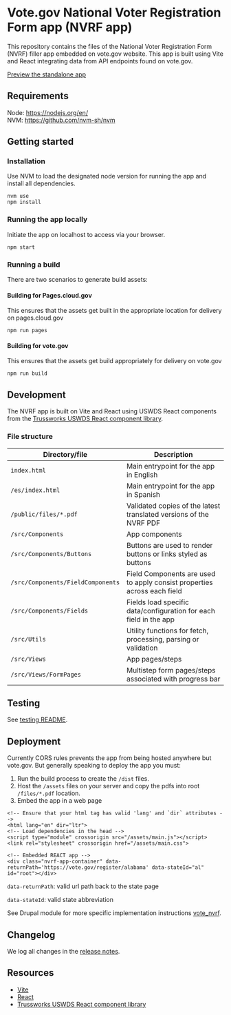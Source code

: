 # Vote.gov National Voter Registration Form app (NVRF app)

This repository contains the files of the National Voter Registration Form (NVRF) filler app embedded on vote.gov website. This app is built using Vite and React integrating data from API endpoints found on vote.gov.

[Preview the standalone app](https://federalist-aef5b597-8e18-44b6-aeba-3fc3f17cdac1.sites.pages.cloud.gov/site/usagov/vote-gov-nvrf-app/) 

## Requirements

Node: https://nodejs.org/en/  
NVM: https://github.com/nvm-sh/nvm

## Getting started

### Installation
Use NVM to load the designated node version for running the app and install all dependencies. 
```
nvm use
npm install
```

### Running the app locally
Initiate the app on localhost to access via your browser.
```
npm start
```

### Running a build
There are two scenarios to generate build assets:
#### Building for Pages.cloud.gov
This ensures that the assets get built in the appropriate location for delivery on pages.cloud.gov
```
npm run pages
```

#### Building for vote.gov
This ensures that the assets get build appropriately for delivery on vote.gov
```
npm run build 
```

## Development
The NVRF app is built on Vite and React using USWDS React components from the [Trussworks USWDS React component library](https://trussworks.github.io/react-uswds/).

### File structure
| Directory/file                    | Description                                                             |
|-----------------------------------|-------------------------------------------------------------------------|
| `index.html`                      | Main entrypoint for the app in English                                  |
| `/es/index.html`                  | Main entrypoint for the app in Spanish                                  |
| `/public/files/*.pdf`             | Validated copies of the latest translated versions of the NVRF PDF      |
| `/src/Components`                 | App components                                                          |
| `/src/Components/Buttons`         | Buttons are used to render buttons or links styled as buttons           |
| `/src/Components/FieldComponents` | Field Components are used to apply consist properties across each field |
| `/src/Components/Fields`          | Fields load specific data/configuration for each field in the app       |
| `/src/Utils`                      | Utility functions for fetch, processing, parsing or validation          |
| `/src/Views`                      | App pages/steps                                                         |
| `/src/Views/FormPages`            | Multistep form pages/steps associated with progress bar                 |

## Testing
See [testing README](/testing/README.md).

## Deployment
Currently CORS rules prevents the app from being hosted anywhere but vote.gov. 
But generally speaking to deploy the app you must:
1. Run the build process to create the `/dist` files.
2. Host the `/assets` files on your server and copy the pdfs into root `/files/*.pdf` location.
3. Embed the app in a web page
```
<!-- Ensure that your html tag has valid 'lang' and `dir` attributes -->
<html lang="en" dir="ltr">
<!-- Load dependencies in the head -->
<script type="module" crossorigin src="/assets/main.js"></script>
<link rel="stylesheet" crossorigin href="/assets/main.css">

<!-- Embedded REACT app -->
<div class="nvrf-app-container" data-returnPath='https://vote.gov/register/alabama' data-stateId="al" id="root"></div>
```
`data-returnPath`: valid url path back to the state page

`data-stateId`: valid state abbreviation

See Drupal module for more specific implementation instructions [vote_nvrf](https://github.com/usagov/vote-gov-drupal/tree/dev/web/modules/custom/vote_nvrf).

## Changelog

We log all changes in the [release notes](https://github.com/usagov/vote-gov-nvrf-app/releases).

## Resources
- [Vite](https://vite.dev/guide/)
- [React](https://react.dev/reference/react)
- [Trussworks USWDS React component library](https://trussworks.github.io/react-uswds/)

